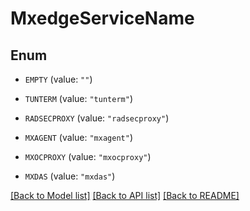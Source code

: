 # MxedgeServiceName

## Enum


* `EMPTY` (value: `""`)

* `TUNTERM` (value: `"tunterm"`)

* `RADSECPROXY` (value: `"radsecproxy"`)

* `MXAGENT` (value: `"mxagent"`)

* `MXOCPROXY` (value: `"mxocproxy"`)

* `MXDAS` (value: `"mxdas"`)


[[Back to Model list]](../README.md#documentation-for-models) [[Back to API list]](../README.md#documentation-for-api-endpoints) [[Back to README]](../README.md)


